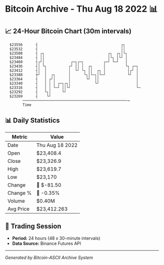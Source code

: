 # Bitcoin Archive - Thu Aug 18 2022 📊

## 📈 24-Hour Bitcoin Chart (30m intervals)

```
  $23556      ┤                                      ┌┐        
  $23532      ┤                                      ││        
  $23508      ┤ ┌┐                             ┌┐  ┌┐│└┐       
  $23484      ┤ ││                             │└┐ │└┘ │       
  $23460      ┤┌┘│            ┌─┐┌─┐         ┌─┘ └─┘   │       
  $23436      ┤│ └┐          ┌┘ ││ │  ┌┐     │         └┐ ┌─┐  
  $23412      ┤│  │          │  └┘ └┐ ││  ┌┐ │          │┌┘ │  
  $23388      ┼┘  │  ┌┐      │      └┐│└─┐│└─┘          └┘  │  
  $23364      ┤   │ ┌┘│      │       └┘  ││                 │  
  $23340      ┤   │ │ │ ┌─┐┌┐│           └┘                 │  
  $23316      ┤   │ │ └─┘ ││└┘                              └─ 
  $23292      ┤   └┐│     └┘                                   
  $23269      ┤    └┘                                          
        ────────────────────────────────────────────────→
        Time
```

## 📊 Daily Statistics

| Metric | Value |
|--------|-------|
| Date | Thu Aug 18 2022 |
| Open | $23,408.4 |
| Close | $23,326.9 |
| High | $23,619.7 |
| Low | $23,170 |
| Change | 🔴 $-81.50 |
| Change % | 🔴 -0.35% |
| Volume | $0.40M |
| Avg Price | $23,412.263 |

## 📅 Trading Session

- **Period:** 24 hours (48 x 30-minute intervals)
- **Data Source:** Binance Futures API

---
*Generated by Bitcoin-ASCII Archive System*
